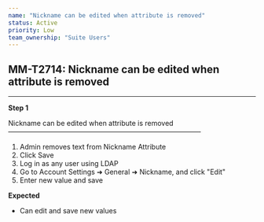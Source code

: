 ```yaml
---
name: "Nickname can be edited when attribute is removed"
status: Active
priority: Low
team_ownership: "Suite Users"
---
```


## MM-T2714: Nickname can be edited when attribute is removed

---

**Step 1**

Nickname can be edited when attribute is removed\
————————————————————————————

1. Admin removes text from Nickname Attribute
2. Click Save
3. Log in as any user using LDAP
4. Go to Account Settings ➜ General ➜ Nickname, and click "Edit"
5. Enter new value and save

**Expected**

- Can edit and save new values
